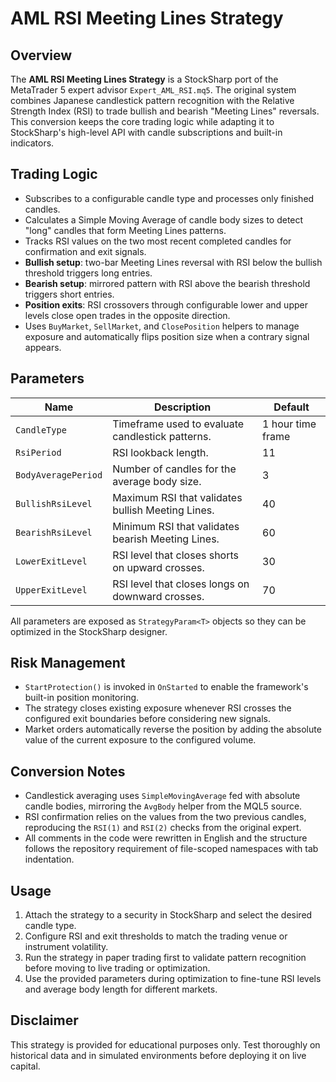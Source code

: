 # AML RSI Meeting Lines Strategy

## Overview
The **AML RSI Meeting Lines Strategy** is a StockSharp port of the MetaTrader 5 expert advisor `Expert_AML_RSI.mq5`. The original system combines Japanese candlestick pattern recognition with the Relative Strength Index (RSI) to trade bullish and bearish "Meeting Lines" reversals. This conversion keeps the core trading logic while adapting it to StockSharp's high-level API with candle subscriptions and built-in indicators.

## Trading Logic
- Subscribes to a configurable candle type and processes only finished candles.
- Calculates a Simple Moving Average of candle body sizes to detect "long" candles that form Meeting Lines patterns.
- Tracks RSI values on the two most recent completed candles for confirmation and exit signals.
- **Bullish setup**: two-bar Meeting Lines reversal with RSI below the bullish threshold triggers long entries.
- **Bearish setup**: mirrored pattern with RSI above the bearish threshold triggers short entries.
- **Position exits**: RSI crossovers through configurable lower and upper levels close open trades in the opposite direction.
- Uses `BuyMarket`, `SellMarket`, and `ClosePosition` helpers to manage exposure and automatically flips position size when a contrary signal appears.

## Parameters
| Name | Description | Default |
| --- | --- | --- |
| `CandleType` | Timeframe used to evaluate candlestick patterns. | 1 hour time frame |
| `RsiPeriod` | RSI lookback length. | 11 |
| `BodyAveragePeriod` | Number of candles for the average body size. | 3 |
| `BullishRsiLevel` | Maximum RSI that validates bullish Meeting Lines. | 40 |
| `BearishRsiLevel` | Minimum RSI that validates bearish Meeting Lines. | 60 |
| `LowerExitLevel` | RSI level that closes shorts on upward crosses. | 30 |
| `UpperExitLevel` | RSI level that closes longs on downward crosses. | 70 |

All parameters are exposed as `StrategyParam<T>` objects so they can be optimized in the StockSharp designer.

## Risk Management
- `StartProtection()` is invoked in `OnStarted` to enable the framework's built-in position monitoring.
- The strategy closes existing exposure whenever RSI crosses the configured exit boundaries before considering new signals.
- Market orders automatically reverse the position by adding the absolute value of the current exposure to the configured volume.

## Conversion Notes
- Candlestick averaging uses `SimpleMovingAverage` fed with absolute candle bodies, mirroring the `AvgBody` helper from the MQL5 source.
- RSI confirmation relies on the values from the two previous candles, reproducing the `RSI(1)` and `RSI(2)` checks from the original expert.
- All comments in the code were rewritten in English and the structure follows the repository requirement of file-scoped namespaces with tab indentation.

## Usage
1. Attach the strategy to a security in StockSharp and select the desired candle type.
2. Configure RSI and exit thresholds to match the trading venue or instrument volatility.
3. Run the strategy in paper trading first to validate pattern recognition before moving to live trading or optimization.
4. Use the provided parameters during optimization to fine-tune RSI levels and average body length for different markets.

## Disclaimer
This strategy is provided for educational purposes only. Test thoroughly on historical data and in simulated environments before deploying it on live capital.
